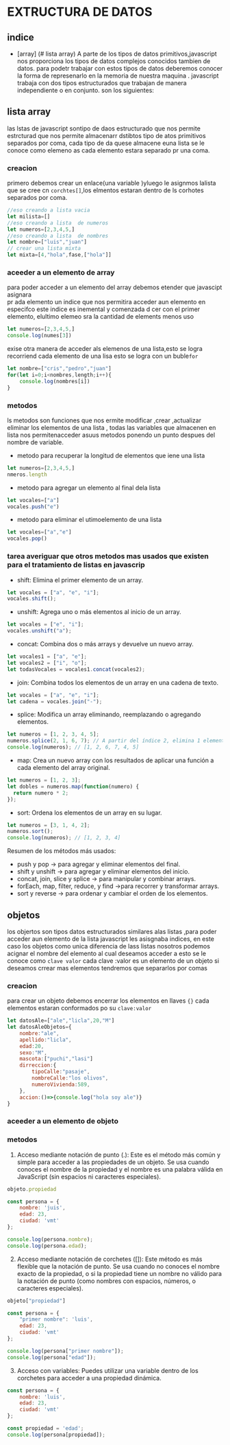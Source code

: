 # EXTRUCTURA DE DATOS
## indice
- [array] (# lista array)
A parte de los tipos de datos primitivos,javascript nos proporciona los tipos de datos
complejos conocidos tambien de datos. para podetr trabajar con estos tipos de datos deberemos conocer la 
forma de represenarlo en la memoria de nuestra maquina .
javascript trabaja con dos tipos estructurados que trabajan de manera independiente o en conjunto.
son los siguientes:

## lista array
las lstas de javascript sontipo de daos estructurado que nos permite estrcturad que nos permite almacenarr dstibtos tipo de atos primitivos
separados por coma, cada tipo de da quese almacene euna lista se le conoce como elemeno as cada elemento estara separado pr una coma.

### creacion
primero debemos crear un enlace(una variable )yluego le asignmos lalista que se cree cn `corchtes[]`,los
elmentos estaran dentro  de ls corhotes separados por coma.
```js
//eso creando a lista vacia
let milista=[]
//eso creando a lista  de numeros
let numeros=[2,3,4,5,]
//eso creando a lista  de nombres
let nombre=["luis","juan"]
// crear una lista mixta
let mixta=[4,"hola",fase,["hola"]]
```
### aceeder a un elemento de array
para poder acceder a un elemento del array debemos etender que javascipt asignara  
pr ada elemento un indice que nos permitira acceder  aun elemento  en especifco este indice  es inemental
y comenzada d cer con el primer elemento, elultimo elemeo sra la cantidad 
de elements menos uso
```js
let numeros=[2,3,4,5,]
console.log(numes[3])

```
exise otra manera  de acceder als elemenos  de una lista,esto se 
logra recorriend cada elemento de una lisa  esto se logra  con un buble`for`
```js
let nombre=["cris","pedro","juan"]
for(let i=0;i<nombres,length;i++){
    console.log(nombres[i])
}
```
### metodos
ls metodos son funciones que nos ermite modificar ,crear ,actualizar
eliminar los elementos de una lista , todas las variables que almacenen 
en lista nos permitenacceder asuus metodos ponendo un punto despues 
del nombre de variable.
- metodo para recuperar la longitud de elementos que iene una lista
```js
let numeros=[2,3,4,5,]
nmeros.length
```
- metodo para agregar un elemento al final dela lista
```js
let vocales=["a"]
vocales.push("e")
```
- metodo para eliminar el utimoelemento de una lista
```js
let vocales=["a","e"]
vocales.pop()
```

### tarea averiguar que otros metodos mas usados que existen para el tratamiento de listas en javascrip
- shift: Elimina el primer elemento de un array.
```js
let vocales = ["a", "e", "i"];
vocales.shift();
```
- unshift: Agrega uno o más elementos al inicio de un array.
```js
let vocales = ["e", "i"];
vocales.unshift("a");
```
- concat: Combina dos o más arrays y devuelve un nuevo array.
```js
let vocales1 = ["a", "e"];
let vocales2 = ["i", "o"];
let todasVocales = vocales1.concat(vocales2);

```
- join: Combina todos los elementos de un array en una cadena de texto.
```js
let vocales = ["a", "e", "i"];
let cadena = vocales.join("-");

```
- splice: Modifica un array eliminando, reemplazando o agregando elementos.

```js
let numeros = [1, 2, 3, 4, 5];
numeros.splice(2, 1, 6, 7); // A partir del índice 2, elimina 1 elemento y agrega 6 y 7
console.log(numeros); // [1, 2, 6, 7, 4, 5]
```
- map: Crea un nuevo array con los resultados de aplicar una función a cada elemento del array original.

```js
let numeros = [1, 2, 3];
let dobles = numeros.map(function(numero) {
  return numero * 2;
});
```
- sort: Ordena los elementos de un array en su lugar.
```js
let numeros = [3, 1, 4, 2];
numeros.sort();
console.log(numeros); // [1, 2, 3, 4]
```


Resumen de los métodos más usados:
- push y pop  -> para agregar y eliminar elementos del final.
- shift y unshift   -> para agregar y eliminar elementos del inicio.
- concat, join, slice y splice  -> para manipular y combinar arrays.
- forEach, map, filter, reduce, y find  ->para recorrer y transformar arrays.
- sort y reverse -> para ordenar y cambiar el orden de los elementos.

## objetos
los objertos son tipos datos estructurados similares alas listas ,para
poder acceder aun elemento de la lista javascript les asisgnaba
indices, en este caso los objetos como unica diferencia de lass
listas nosotros podemos acignar el nombre del elemento al cual 
deseamos acceder a esto se le conoce como 
`clave valor`
cada clave :valor es un elemento de un objeto si deseamos crrear mas 
elementos tendremos que separarlos por comas
### creacion
para crear un objeto debemos encerrar los elementos en llaves `{}`
cada elementos estaran conformados po su `clave:valor`
```js
let datosAle=["ale","licla",20,"M"]
let datosAleObjetos={
    nombre:"ale",
    apellido:"licla",
    edad:20,
    sexo:"M",
    mascota:["puchi","lasi"]
    dirreccion:{
        tipoCalle:"pasaje",
        nombreCalle:"los olivos",
        numeroVivienda:589,
    },
    accion:()=>{console.log("hola soy ale")}
}
```
### aceeder a un elemento de objeto
### metodos

1. Acceso mediante notación de punto (.):
Este es el método más común y simple para acceder a las propiedades de un objeto. 
Se usa cuando conoces el nombre de la propiedad y el nombre es una palabra válida
en JavaScript (sin espacios ni caracteres especiales).

```js
objeto.propiedad

```
```js
const persona = {
    nombre: 'juis',
    edad: 23,
    ciudad: 'vmt'
};

console.log(persona.nombre);  
console.log(persona.edad);   
```
2. Acceso mediante notación de corchetes ([]):
Este método es más flexible que la notación de punto. Se usa cuando no conoces el
nombre exacto de la propiedad, o si la propiedad tiene un nombre no válido para
la notación de punto (como nombres con espacios, números, o caracteres especiales).
```js
objeto["propiedad"]

```
```js
const persona = {
    "primer nombre": 'luis',
    edad: 23,
    ciudad: 'vmt'
};

console.log(persona["primer nombre"]);  
console.log(persona["edad"]);           

```
3. Acceso con variables:
Puedes utilizar una variable dentro de los corchetes para acceder a una propiedad dinámica.
```js
const persona = {
    nombre: 'luis',
    edad: 23,
    ciudad: 'vmt'
};

const propiedad = 'edad';
console.log(persona[propiedad]); 

```
